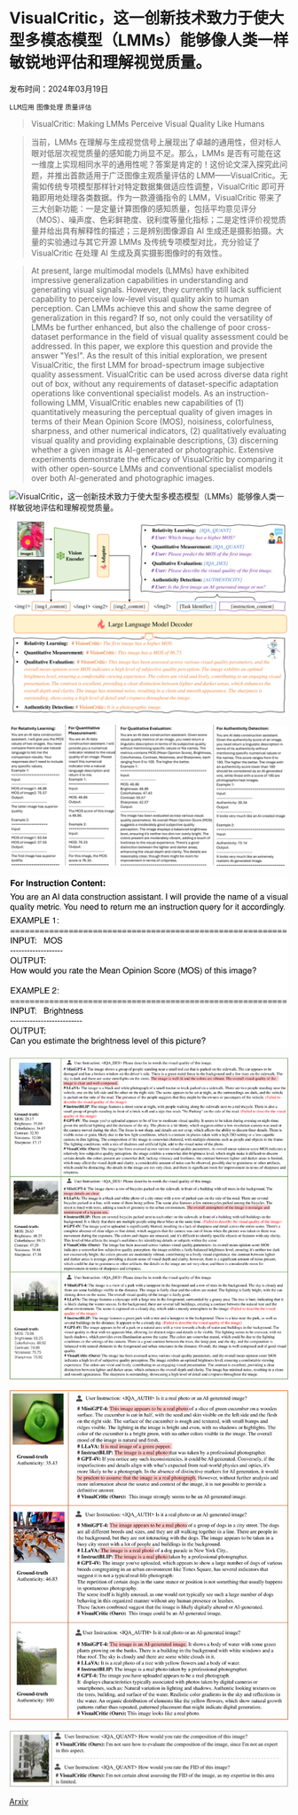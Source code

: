 # VisualCritic，这一创新技术致力于使大型多模态模型（LMMs）能够像人类一样敏锐地评估和理解视觉质量。

发布时间：2024年03月19日

`LLM应用` `图像处理` `质量评估`

> VisualCritic: Making LMMs Perceive Visual Quality Like Humans

> 当前，LMMs 在理解与生成视觉信号上展现出了卓越的通用性，但对标人眼对低层次视觉质量的感知能力尚显不足。那么，LMMs 是否有可能在这一维度上实现相同水平的通用性呢？答案是肯定的！这份论文深入探究此问题，并推出首款适用于广泛图像主观质量评估的 LMM——VisualCritic。无需如传统专项模型那样针对特定数据集做适应性调整，VisualCritic 即可开箱即用地处理各类数据。作为一款遵循指令的 LMM，VisualCritic 带来了三大创新功能：一是定量计算图像的感知质量，包括平均意见评分（MOS）、噪声度、色彩鲜艳度、锐利度等量化指标；二是定性评价视觉质量并给出具有解释性的描述；三是辨别图像源自 AI 生成还是摄影拍摄。大量的实验通过与其它开源 LMMs 及传统专项模型对比，充分验证了 VisualCritic 在处理 AI 生成及真实摄影图像时的有效性。

> At present, large multimodal models (LMMs) have exhibited impressive generalization capabilities in understanding and generating visual signals. However, they currently still lack sufficient capability to perceive low-level visual quality akin to human perception. Can LMMs achieve this and show the same degree of generalization in this regard? If so, not only could the versatility of LMMs be further enhanced, but also the challenge of poor cross-dataset performance in the field of visual quality assessment could be addressed. In this paper, we explore this question and provide the answer "Yes!". As the result of this initial exploration, we present VisualCritic, the first LMM for broad-spectrum image subjective quality assessment. VisualCritic can be used across diverse data right out of box, without any requirements of dataset-specific adaptation operations like conventional specialist models. As an instruction-following LMM, VisualCritic enables new capabilities of (1) quantitatively measuring the perceptual quality of given images in terms of their Mean Opinion Score (MOS), noisiness, colorfulness, sharpness, and other numerical indicators, (2) qualitatively evaluating visual quality and providing explainable descriptions, (3) discerning whether a given image is AI-generated or photographic. Extensive experiments demonstrate the efficacy of VisualCritic by comparing it with other open-source LMMs and conventional specialist models over both AI-generated and photographic images.

![VisualCritic，这一创新技术致力于使大型多模态模型（LMMs）能够像人类一样敏锐地评估和理解视觉质量。](../../../paper_images/2403.12806/x1.png)

![VisualCritic，这一创新技术致力于使大型多模态模型（LMMs）能够像人类一样敏锐地评估和理解视觉质量。](../../../paper_images/2403.12806/x2.png)

![VisualCritic，这一创新技术致力于使大型多模态模型（LMMs）能够像人类一样敏锐地评估和理解视觉质量。](../../../paper_images/2403.12806/x3.png)

![VisualCritic，这一创新技术致力于使大型多模态模型（LMMs）能够像人类一样敏锐地评估和理解视觉质量。](../../../paper_images/2403.12806/x4.png)

![VisualCritic，这一创新技术致力于使大型多模态模型（LMMs）能够像人类一样敏锐地评估和理解视觉质量。](../../../paper_images/2403.12806/x5.png)

![VisualCritic，这一创新技术致力于使大型多模态模型（LMMs）能够像人类一样敏锐地评估和理解视觉质量。](../../../paper_images/2403.12806/x6.png)

![VisualCritic，这一创新技术致力于使大型多模态模型（LMMs）能够像人类一样敏锐地评估和理解视觉质量。](../../../paper_images/2403.12806/x7.png)

[Arxiv](https://arxiv.org/abs/2403.12806)